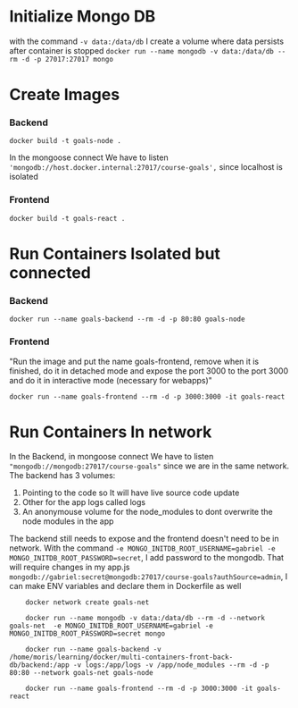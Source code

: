 # Initialize Mongo DB

with the command `-v data:/data/db` I create a volume where data persists after container is stopped
`docker run --name mongodb -v data:/data/db --rm -d -p 27017:27017 mongo`

# Create Images

### Backend

`docker build -t goals-node .`

In the mongoose connect We have to listen `'mongodb://host.docker.internal:27017/course-goals',` since localhost is isolated

### Frontend

`docker build -t goals-react .`

# Run Containers Isolated but connected

### Backend

`docker run --name goals-backend --rm -d -p 80:80 goals-node`

### Frontend

"Run the image and put the name goals-frontend, remove when it is finished, do it in detached mode and expose the port 3000 to the port 3000 and do it in interactive mode (necessary for webapps)"

`docker run --name goals-frontend --rm -d -p 3000:3000 -it goals-react`

# Run Containers In network

In the Backend, in mongoose connect We have to listen `"mongodb://mongodb:27017/course-goals"` since we are in the same network.
The backend has 3 volumes:

1.  Pointing to the code so It will have live source code update
2.  Other for the app logs called logs
3.  An anonymouse volume for the node_modules to dont overwrite the node modules in the app

The backend still needs to expose and the frontend doesn't need to be in network.
With the command `-e MONGO_INITDB_ROOT_USERNAME=gabriel -e MONGO_INITDB_ROOT_PASSWORD=secret`, I add password to the mongodb. That will require changes in my app.js `mongodb://gabriel:secret@mongodb:27017/course-goals?authSource=admin`, I can make ENV variables and declare them in Dockerfile as well

```
    docker network create goals-net

    docker run --name mongodb -v data:/data/db --rm -d --network goals-net  -e MONGO_INITDB_ROOT_USERNAME=gabriel -e MONGO_INITDB_ROOT_PASSWORD=secret mongo

    docker run --name goals-backend -v /home/moris/learning/docker/multi-containers-front-back-db/backend:/app -v logs:/app/logs -v /app/node_modules --rm -d -p 80:80 --network goals-net goals-node

    docker run --name goals-frontend --rm -d -p 3000:3000 -it goals-react
```
